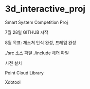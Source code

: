 # 3d_interactive_proj
Smart System Competition Proj

7월 28일 GITHUB 시작

8월 목표: 제스쳐 인식 완성, 프레임 완성

./src 소스 파일
./include 헤더 파일

사전 설치

Point Cloud Library

Xdotool
